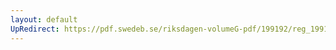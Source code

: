 ```yaml
---
layout: default
UpRedirect: https://pdf.swedeb.se/riksdagen-volumeG-pdf/199192/reg_199192/reg_199192_1087.pdf
---
```

